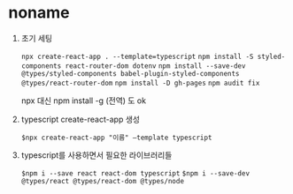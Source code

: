 # noname

1. 초기 세팅

    `npx create-react-app . --template=typescript`
    `npm install -S styled-components react-router-dom dotenv`
    `npm install --save-dev @types/styled-components babel-plugin-styled-components @types/react-router-dom`
    `npm install -D gh-pages`
    `npm audit fix`

    npx 대신 npm install -g (전역) 도 ok

2. typescript create-react-app 생성

    `$npx create-react-app "이름" —template typescript`

3. typescript를 사용하면서 필요한 라이브러리들

    `$npm i --save react react-dom typescript`
    `$npm i --save-dev @types/react @types/react-dom @types/node`
